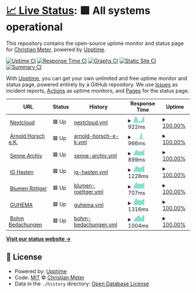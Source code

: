 # [📈 Live Status](https://status.meter.ninja): <!--live status--> **🟩 All systems operational**

This repository contains the open-source uptime monitor and status page for [Christian Meter](https://schnaq.com), powered by [Upptime](https://github.com/upptime/upptime).

[![Uptime CI](https://github.com/n2o/status/workflows/Uptime%20CI/badge.svg)](https://github.com/n2o/status/actions?query=workflow%3A%22Uptime+CI%22)
[![Response Time CI](https://github.com/n2o/status/workflows/Response%20Time%20CI/badge.svg)](https://github.com/n2o/status/actions?query=workflow%3A%22Response+Time+CI%22)
[![Graphs CI](https://github.com/n2o/status/workflows/Graphs%20CI/badge.svg)](https://github.com/n2o/status/actions?query=workflow%3A%22Graphs+CI%22)
[![Static Site CI](https://github.com/n2o/status/workflows/Static%20Site%20CI/badge.svg)](https://github.com/n2o/status/actions?query=workflow%3A%22Static+Site+CI%22)
[![Summary CI](https://github.com/n2o/status/workflows/Summary%20CI/badge.svg)](https://github.com/n2o/status/actions?query=workflow%3A%22Summary+CI%22)

With [Upptime](https://upptime.js.org), you can get your own unlimited and free uptime monitor and status page, powered entirely by a GitHub repository. We use [Issues](https://github.com/n2o/status/issues) as incident reports, [Actions](https://github.com/n2o/status/actions) as uptime monitors, and [Pages](https://status.meter.ninja) for the status page.

<!--start: status pages-->
<!-- This summary is generated by Upptime (https://github.com/upptime/upptime) -->
<!-- Do not edit this manually, your changes will be overwritten -->
<!-- prettier-ignore -->
| URL | Status | History | Response Time | Uptime |
| --- | ------ | ------- | ------------- | ------ |
| <img alt="" src="https://icons.duckduckgo.com/ip3/cloudy.cmeter.de.ico" height="13"> [Nextcloud](https://cloudy.cmeter.de) | 🟩 Up | [nextcloud.yml](https://github.com/n2o-bot/status/commits/HEAD/history/nextcloud.yml) | <details><summary><img alt="Response time graph" src="./graphs/nextcloud/response-time-week.png" height="20"> 922ms</summary><br><a href="https://status.meter.ninja/history/nextcloud"><img alt="Response time 9699" src="https://img.shields.io/endpoint?url=https%3A%2F%2Fraw.githubusercontent.com%2Fn2o-bot%2Fstatus%2FHEAD%2Fapi%2Fnextcloud%2Fresponse-time.json"></a><br><a href="https://status.meter.ninja/history/nextcloud"><img alt="24-hour response time 1259" src="https://img.shields.io/endpoint?url=https%3A%2F%2Fraw.githubusercontent.com%2Fn2o-bot%2Fstatus%2FHEAD%2Fapi%2Fnextcloud%2Fresponse-time-day.json"></a><br><a href="https://status.meter.ninja/history/nextcloud"><img alt="7-day response time 922" src="https://img.shields.io/endpoint?url=https%3A%2F%2Fraw.githubusercontent.com%2Fn2o-bot%2Fstatus%2FHEAD%2Fapi%2Fnextcloud%2Fresponse-time-week.json"></a><br><a href="https://status.meter.ninja/history/nextcloud"><img alt="30-day response time 898" src="https://img.shields.io/endpoint?url=https%3A%2F%2Fraw.githubusercontent.com%2Fn2o-bot%2Fstatus%2FHEAD%2Fapi%2Fnextcloud%2Fresponse-time-month.json"></a><br><a href="https://status.meter.ninja/history/nextcloud"><img alt="1-year response time 6730" src="https://img.shields.io/endpoint?url=https%3A%2F%2Fraw.githubusercontent.com%2Fn2o-bot%2Fstatus%2FHEAD%2Fapi%2Fnextcloud%2Fresponse-time-year.json"></a></details> | <details><summary><a href="https://status.meter.ninja/history/nextcloud">100.00%</a></summary><a href="https://status.meter.ninja/history/nextcloud"><img alt="All-time uptime 100.00%" src="https://img.shields.io/endpoint?url=https%3A%2F%2Fraw.githubusercontent.com%2Fn2o-bot%2Fstatus%2FHEAD%2Fapi%2Fnextcloud%2Fuptime.json"></a><br><a href="https://status.meter.ninja/history/nextcloud"><img alt="24-hour uptime 100.00%" src="https://img.shields.io/endpoint?url=https%3A%2F%2Fraw.githubusercontent.com%2Fn2o-bot%2Fstatus%2FHEAD%2Fapi%2Fnextcloud%2Fuptime-day.json"></a><br><a href="https://status.meter.ninja/history/nextcloud"><img alt="7-day uptime 100.00%" src="https://img.shields.io/endpoint?url=https%3A%2F%2Fraw.githubusercontent.com%2Fn2o-bot%2Fstatus%2FHEAD%2Fapi%2Fnextcloud%2Fuptime-week.json"></a><br><a href="https://status.meter.ninja/history/nextcloud"><img alt="30-day uptime 100.00%" src="https://img.shields.io/endpoint?url=https%3A%2F%2Fraw.githubusercontent.com%2Fn2o-bot%2Fstatus%2FHEAD%2Fapi%2Fnextcloud%2Fuptime-month.json"></a><br><a href="https://status.meter.ninja/history/nextcloud"><img alt="1-year uptime 100.00%" src="https://img.shields.io/endpoint?url=https%3A%2F%2Fraw.githubusercontent.com%2Fn2o-bot%2Fstatus%2FHEAD%2Fapi%2Fnextcloud%2Fuptime-year.json"></a></details>
| <img alt="" src="https://icons.duckduckgo.com/ip3/arnold-horsch.de.ico" height="13"> [Arnold Horsch e.K.](https://arnold-horsch.de) | 🟩 Up | [arnold-horsch-e-k.yml](https://github.com/n2o-bot/status/commits/HEAD/history/arnold-horsch-e-k.yml) | <details><summary><img alt="Response time graph" src="./graphs/arnold-horsch-e-k/response-time-week.png" height="20"> 966ms</summary><br><a href="https://status.meter.ninja/history/arnold-horsch-e-k"><img alt="Response time 692" src="https://img.shields.io/endpoint?url=https%3A%2F%2Fraw.githubusercontent.com%2Fn2o-bot%2Fstatus%2FHEAD%2Fapi%2Farnold-horsch-e-k%2Fresponse-time.json"></a><br><a href="https://status.meter.ninja/history/arnold-horsch-e-k"><img alt="24-hour response time 273" src="https://img.shields.io/endpoint?url=https%3A%2F%2Fraw.githubusercontent.com%2Fn2o-bot%2Fstatus%2FHEAD%2Fapi%2Farnold-horsch-e-k%2Fresponse-time-day.json"></a><br><a href="https://status.meter.ninja/history/arnold-horsch-e-k"><img alt="7-day response time 966" src="https://img.shields.io/endpoint?url=https%3A%2F%2Fraw.githubusercontent.com%2Fn2o-bot%2Fstatus%2FHEAD%2Fapi%2Farnold-horsch-e-k%2Fresponse-time-week.json"></a><br><a href="https://status.meter.ninja/history/arnold-horsch-e-k"><img alt="30-day response time 448" src="https://img.shields.io/endpoint?url=https%3A%2F%2Fraw.githubusercontent.com%2Fn2o-bot%2Fstatus%2FHEAD%2Fapi%2Farnold-horsch-e-k%2Fresponse-time-month.json"></a><br><a href="https://status.meter.ninja/history/arnold-horsch-e-k"><img alt="1-year response time 626" src="https://img.shields.io/endpoint?url=https%3A%2F%2Fraw.githubusercontent.com%2Fn2o-bot%2Fstatus%2FHEAD%2Fapi%2Farnold-horsch-e-k%2Fresponse-time-year.json"></a></details> | <details><summary><a href="https://status.meter.ninja/history/arnold-horsch-e-k">100.00%</a></summary><a href="https://status.meter.ninja/history/arnold-horsch-e-k"><img alt="All-time uptime 100.00%" src="https://img.shields.io/endpoint?url=https%3A%2F%2Fraw.githubusercontent.com%2Fn2o-bot%2Fstatus%2FHEAD%2Fapi%2Farnold-horsch-e-k%2Fuptime.json"></a><br><a href="https://status.meter.ninja/history/arnold-horsch-e-k"><img alt="24-hour uptime 100.00%" src="https://img.shields.io/endpoint?url=https%3A%2F%2Fraw.githubusercontent.com%2Fn2o-bot%2Fstatus%2FHEAD%2Fapi%2Farnold-horsch-e-k%2Fuptime-day.json"></a><br><a href="https://status.meter.ninja/history/arnold-horsch-e-k"><img alt="7-day uptime 100.00%" src="https://img.shields.io/endpoint?url=https%3A%2F%2Fraw.githubusercontent.com%2Fn2o-bot%2Fstatus%2FHEAD%2Fapi%2Farnold-horsch-e-k%2Fuptime-week.json"></a><br><a href="https://status.meter.ninja/history/arnold-horsch-e-k"><img alt="30-day uptime 100.00%" src="https://img.shields.io/endpoint?url=https%3A%2F%2Fraw.githubusercontent.com%2Fn2o-bot%2Fstatus%2FHEAD%2Fapi%2Farnold-horsch-e-k%2Fuptime-month.json"></a><br><a href="https://status.meter.ninja/history/arnold-horsch-e-k"><img alt="1-year uptime 100.00%" src="https://img.shields.io/endpoint?url=https%3A%2F%2Fraw.githubusercontent.com%2Fn2o-bot%2Fstatus%2FHEAD%2Fapi%2Farnold-horsch-e-k%2Fuptime-year.json"></a></details>
| <img alt="" src="https://icons.duckduckgo.com/ip3/sennearchiv.de.ico" height="13"> [Senne Archiv](https://sennearchiv.de) | 🟩 Up | [senne-archiv.yml](https://github.com/n2o-bot/status/commits/HEAD/history/senne-archiv.yml) | <details><summary><img alt="Response time graph" src="./graphs/senne-archiv/response-time-week.png" height="20"> 899ms</summary><br><a href="https://status.meter.ninja/history/senne-archiv"><img alt="Response time 867" src="https://img.shields.io/endpoint?url=https%3A%2F%2Fraw.githubusercontent.com%2Fn2o-bot%2Fstatus%2FHEAD%2Fapi%2Fsenne-archiv%2Fresponse-time.json"></a><br><a href="https://status.meter.ninja/history/senne-archiv"><img alt="24-hour response time 839" src="https://img.shields.io/endpoint?url=https%3A%2F%2Fraw.githubusercontent.com%2Fn2o-bot%2Fstatus%2FHEAD%2Fapi%2Fsenne-archiv%2Fresponse-time-day.json"></a><br><a href="https://status.meter.ninja/history/senne-archiv"><img alt="7-day response time 899" src="https://img.shields.io/endpoint?url=https%3A%2F%2Fraw.githubusercontent.com%2Fn2o-bot%2Fstatus%2FHEAD%2Fapi%2Fsenne-archiv%2Fresponse-time-week.json"></a><br><a href="https://status.meter.ninja/history/senne-archiv"><img alt="30-day response time 853" src="https://img.shields.io/endpoint?url=https%3A%2F%2Fraw.githubusercontent.com%2Fn2o-bot%2Fstatus%2FHEAD%2Fapi%2Fsenne-archiv%2Fresponse-time-month.json"></a><br><a href="https://status.meter.ninja/history/senne-archiv"><img alt="1-year response time 862" src="https://img.shields.io/endpoint?url=https%3A%2F%2Fraw.githubusercontent.com%2Fn2o-bot%2Fstatus%2FHEAD%2Fapi%2Fsenne-archiv%2Fresponse-time-year.json"></a></details> | <details><summary><a href="https://status.meter.ninja/history/senne-archiv">100.00%</a></summary><a href="https://status.meter.ninja/history/senne-archiv"><img alt="All-time uptime 100.00%" src="https://img.shields.io/endpoint?url=https%3A%2F%2Fraw.githubusercontent.com%2Fn2o-bot%2Fstatus%2FHEAD%2Fapi%2Fsenne-archiv%2Fuptime.json"></a><br><a href="https://status.meter.ninja/history/senne-archiv"><img alt="24-hour uptime 100.00%" src="https://img.shields.io/endpoint?url=https%3A%2F%2Fraw.githubusercontent.com%2Fn2o-bot%2Fstatus%2FHEAD%2Fapi%2Fsenne-archiv%2Fuptime-day.json"></a><br><a href="https://status.meter.ninja/history/senne-archiv"><img alt="7-day uptime 100.00%" src="https://img.shields.io/endpoint?url=https%3A%2F%2Fraw.githubusercontent.com%2Fn2o-bot%2Fstatus%2FHEAD%2Fapi%2Fsenne-archiv%2Fuptime-week.json"></a><br><a href="https://status.meter.ninja/history/senne-archiv"><img alt="30-day uptime 100.00%" src="https://img.shields.io/endpoint?url=https%3A%2F%2Fraw.githubusercontent.com%2Fn2o-bot%2Fstatus%2FHEAD%2Fapi%2Fsenne-archiv%2Fuptime-month.json"></a><br><a href="https://status.meter.ninja/history/senne-archiv"><img alt="1-year uptime 100.00%" src="https://img.shields.io/endpoint?url=https%3A%2F%2Fraw.githubusercontent.com%2Fn2o-bot%2Fstatus%2FHEAD%2Fapi%2Fsenne-archiv%2Fuptime-year.json"></a></details>
| <img alt="" src="https://icons.duckduckgo.com/ip3/ighasten.de.ico" height="13"> [IG Hasten](https://ighasten.de) | 🟩 Up | [ig-hasten.yml](https://github.com/n2o-bot/status/commits/HEAD/history/ig-hasten.yml) | <details><summary><img alt="Response time graph" src="./graphs/ig-hasten/response-time-week.png" height="20"> 1228ms</summary><br><a href="https://status.meter.ninja/history/ig-hasten"><img alt="Response time 1248" src="https://img.shields.io/endpoint?url=https%3A%2F%2Fraw.githubusercontent.com%2Fn2o-bot%2Fstatus%2FHEAD%2Fapi%2Fig-hasten%2Fresponse-time.json"></a><br><a href="https://status.meter.ninja/history/ig-hasten"><img alt="24-hour response time 1191" src="https://img.shields.io/endpoint?url=https%3A%2F%2Fraw.githubusercontent.com%2Fn2o-bot%2Fstatus%2FHEAD%2Fapi%2Fig-hasten%2Fresponse-time-day.json"></a><br><a href="https://status.meter.ninja/history/ig-hasten"><img alt="7-day response time 1228" src="https://img.shields.io/endpoint?url=https%3A%2F%2Fraw.githubusercontent.com%2Fn2o-bot%2Fstatus%2FHEAD%2Fapi%2Fig-hasten%2Fresponse-time-week.json"></a><br><a href="https://status.meter.ninja/history/ig-hasten"><img alt="30-day response time 1173" src="https://img.shields.io/endpoint?url=https%3A%2F%2Fraw.githubusercontent.com%2Fn2o-bot%2Fstatus%2FHEAD%2Fapi%2Fig-hasten%2Fresponse-time-month.json"></a><br><a href="https://status.meter.ninja/history/ig-hasten"><img alt="1-year response time 1280" src="https://img.shields.io/endpoint?url=https%3A%2F%2Fraw.githubusercontent.com%2Fn2o-bot%2Fstatus%2FHEAD%2Fapi%2Fig-hasten%2Fresponse-time-year.json"></a></details> | <details><summary><a href="https://status.meter.ninja/history/ig-hasten">100.00%</a></summary><a href="https://status.meter.ninja/history/ig-hasten"><img alt="All-time uptime 100.00%" src="https://img.shields.io/endpoint?url=https%3A%2F%2Fraw.githubusercontent.com%2Fn2o-bot%2Fstatus%2FHEAD%2Fapi%2Fig-hasten%2Fuptime.json"></a><br><a href="https://status.meter.ninja/history/ig-hasten"><img alt="24-hour uptime 100.00%" src="https://img.shields.io/endpoint?url=https%3A%2F%2Fraw.githubusercontent.com%2Fn2o-bot%2Fstatus%2FHEAD%2Fapi%2Fig-hasten%2Fuptime-day.json"></a><br><a href="https://status.meter.ninja/history/ig-hasten"><img alt="7-day uptime 100.00%" src="https://img.shields.io/endpoint?url=https%3A%2F%2Fraw.githubusercontent.com%2Fn2o-bot%2Fstatus%2FHEAD%2Fapi%2Fig-hasten%2Fuptime-week.json"></a><br><a href="https://status.meter.ninja/history/ig-hasten"><img alt="30-day uptime 100.00%" src="https://img.shields.io/endpoint?url=https%3A%2F%2Fraw.githubusercontent.com%2Fn2o-bot%2Fstatus%2FHEAD%2Fapi%2Fig-hasten%2Fuptime-month.json"></a><br><a href="https://status.meter.ninja/history/ig-hasten"><img alt="1-year uptime 100.00%" src="https://img.shields.io/endpoint?url=https%3A%2F%2Fraw.githubusercontent.com%2Fn2o-bot%2Fstatus%2FHEAD%2Fapi%2Fig-hasten%2Fuptime-year.json"></a></details>
| <img alt="" src="https://icons.duckduckgo.com/ip3/blumen-roettger.de.ico" height="13"> [Blumen Röttger](https://blumen-roettger.de) | 🟩 Up | [blumen-roettger.yml](https://github.com/n2o-bot/status/commits/HEAD/history/blumen-roettger.yml) | <details><summary><img alt="Response time graph" src="./graphs/blumen-roettger/response-time-week.png" height="20"> 707ms</summary><br><a href="https://status.meter.ninja/history/blumen-roettger"><img alt="Response time 773" src="https://img.shields.io/endpoint?url=https%3A%2F%2Fraw.githubusercontent.com%2Fn2o-bot%2Fstatus%2FHEAD%2Fapi%2Fblumen-roettger%2Fresponse-time.json"></a><br><a href="https://status.meter.ninja/history/blumen-roettger"><img alt="24-hour response time 648" src="https://img.shields.io/endpoint?url=https%3A%2F%2Fraw.githubusercontent.com%2Fn2o-bot%2Fstatus%2FHEAD%2Fapi%2Fblumen-roettger%2Fresponse-time-day.json"></a><br><a href="https://status.meter.ninja/history/blumen-roettger"><img alt="7-day response time 707" src="https://img.shields.io/endpoint?url=https%3A%2F%2Fraw.githubusercontent.com%2Fn2o-bot%2Fstatus%2FHEAD%2Fapi%2Fblumen-roettger%2Fresponse-time-week.json"></a><br><a href="https://status.meter.ninja/history/blumen-roettger"><img alt="30-day response time 725" src="https://img.shields.io/endpoint?url=https%3A%2F%2Fraw.githubusercontent.com%2Fn2o-bot%2Fstatus%2FHEAD%2Fapi%2Fblumen-roettger%2Fresponse-time-month.json"></a><br><a href="https://status.meter.ninja/history/blumen-roettger"><img alt="1-year response time 783" src="https://img.shields.io/endpoint?url=https%3A%2F%2Fraw.githubusercontent.com%2Fn2o-bot%2Fstatus%2FHEAD%2Fapi%2Fblumen-roettger%2Fresponse-time-year.json"></a></details> | <details><summary><a href="https://status.meter.ninja/history/blumen-roettger">100.00%</a></summary><a href="https://status.meter.ninja/history/blumen-roettger"><img alt="All-time uptime 100.00%" src="https://img.shields.io/endpoint?url=https%3A%2F%2Fraw.githubusercontent.com%2Fn2o-bot%2Fstatus%2FHEAD%2Fapi%2Fblumen-roettger%2Fuptime.json"></a><br><a href="https://status.meter.ninja/history/blumen-roettger"><img alt="24-hour uptime 100.00%" src="https://img.shields.io/endpoint?url=https%3A%2F%2Fraw.githubusercontent.com%2Fn2o-bot%2Fstatus%2FHEAD%2Fapi%2Fblumen-roettger%2Fuptime-day.json"></a><br><a href="https://status.meter.ninja/history/blumen-roettger"><img alt="7-day uptime 100.00%" src="https://img.shields.io/endpoint?url=https%3A%2F%2Fraw.githubusercontent.com%2Fn2o-bot%2Fstatus%2FHEAD%2Fapi%2Fblumen-roettger%2Fuptime-week.json"></a><br><a href="https://status.meter.ninja/history/blumen-roettger"><img alt="30-day uptime 100.00%" src="https://img.shields.io/endpoint?url=https%3A%2F%2Fraw.githubusercontent.com%2Fn2o-bot%2Fstatus%2FHEAD%2Fapi%2Fblumen-roettger%2Fuptime-month.json"></a><br><a href="https://status.meter.ninja/history/blumen-roettger"><img alt="1-year uptime 100.00%" src="https://img.shields.io/endpoint?url=https%3A%2F%2Fraw.githubusercontent.com%2Fn2o-bot%2Fstatus%2FHEAD%2Fapi%2Fblumen-roettger%2Fuptime-year.json"></a></details>
| <img alt="" src="https://icons.duckduckgo.com/ip3/guhema.de.ico" height="13"> [GUHEMA](http://guhema.de) | 🟩 Up | [guhema.yml](https://github.com/n2o-bot/status/commits/HEAD/history/guhema.yml) | <details><summary><img alt="Response time graph" src="./graphs/guhema/response-time-week.png" height="20"> 1316ms</summary><br><a href="https://status.meter.ninja/history/guhema"><img alt="Response time 1266" src="https://img.shields.io/endpoint?url=https%3A%2F%2Fraw.githubusercontent.com%2Fn2o-bot%2Fstatus%2FHEAD%2Fapi%2Fguhema%2Fresponse-time.json"></a><br><a href="https://status.meter.ninja/history/guhema"><img alt="24-hour response time 1230" src="https://img.shields.io/endpoint?url=https%3A%2F%2Fraw.githubusercontent.com%2Fn2o-bot%2Fstatus%2FHEAD%2Fapi%2Fguhema%2Fresponse-time-day.json"></a><br><a href="https://status.meter.ninja/history/guhema"><img alt="7-day response time 1316" src="https://img.shields.io/endpoint?url=https%3A%2F%2Fraw.githubusercontent.com%2Fn2o-bot%2Fstatus%2FHEAD%2Fapi%2Fguhema%2Fresponse-time-week.json"></a><br><a href="https://status.meter.ninja/history/guhema"><img alt="30-day response time 1272" src="https://img.shields.io/endpoint?url=https%3A%2F%2Fraw.githubusercontent.com%2Fn2o-bot%2Fstatus%2FHEAD%2Fapi%2Fguhema%2Fresponse-time-month.json"></a><br><a href="https://status.meter.ninja/history/guhema"><img alt="1-year response time 1254" src="https://img.shields.io/endpoint?url=https%3A%2F%2Fraw.githubusercontent.com%2Fn2o-bot%2Fstatus%2FHEAD%2Fapi%2Fguhema%2Fresponse-time-year.json"></a></details> | <details><summary><a href="https://status.meter.ninja/history/guhema">100.00%</a></summary><a href="https://status.meter.ninja/history/guhema"><img alt="All-time uptime 100.00%" src="https://img.shields.io/endpoint?url=https%3A%2F%2Fraw.githubusercontent.com%2Fn2o-bot%2Fstatus%2FHEAD%2Fapi%2Fguhema%2Fuptime.json"></a><br><a href="https://status.meter.ninja/history/guhema"><img alt="24-hour uptime 100.00%" src="https://img.shields.io/endpoint?url=https%3A%2F%2Fraw.githubusercontent.com%2Fn2o-bot%2Fstatus%2FHEAD%2Fapi%2Fguhema%2Fuptime-day.json"></a><br><a href="https://status.meter.ninja/history/guhema"><img alt="7-day uptime 100.00%" src="https://img.shields.io/endpoint?url=https%3A%2F%2Fraw.githubusercontent.com%2Fn2o-bot%2Fstatus%2FHEAD%2Fapi%2Fguhema%2Fuptime-week.json"></a><br><a href="https://status.meter.ninja/history/guhema"><img alt="30-day uptime 100.00%" src="https://img.shields.io/endpoint?url=https%3A%2F%2Fraw.githubusercontent.com%2Fn2o-bot%2Fstatus%2FHEAD%2Fapi%2Fguhema%2Fuptime-month.json"></a><br><a href="https://status.meter.ninja/history/guhema"><img alt="1-year uptime 100.00%" src="https://img.shields.io/endpoint?url=https%3A%2F%2Fraw.githubusercontent.com%2Fn2o-bot%2Fstatus%2FHEAD%2Fapi%2Fguhema%2Fuptime-year.json"></a></details>
| <img alt="" src="https://icons.duckduckgo.com/ip3/bohm-bedachungen.de.ico" height="13"> [Bohm Bedachungen](https://bohm-bedachungen.de) | 🟩 Up | [bohm-bedachungen.yml](https://github.com/n2o-bot/status/commits/HEAD/history/bohm-bedachungen.yml) | <details><summary><img alt="Response time graph" src="./graphs/bohm-bedachungen/response-time-week.png" height="20"> 1004ms</summary><br><a href="https://status.meter.ninja/history/bohm-bedachungen"><img alt="Response time 756" src="https://img.shields.io/endpoint?url=https%3A%2F%2Fraw.githubusercontent.com%2Fn2o-bot%2Fstatus%2FHEAD%2Fapi%2Fbohm-bedachungen%2Fresponse-time.json"></a><br><a href="https://status.meter.ninja/history/bohm-bedachungen"><img alt="24-hour response time 1313" src="https://img.shields.io/endpoint?url=https%3A%2F%2Fraw.githubusercontent.com%2Fn2o-bot%2Fstatus%2FHEAD%2Fapi%2Fbohm-bedachungen%2Fresponse-time-day.json"></a><br><a href="https://status.meter.ninja/history/bohm-bedachungen"><img alt="7-day response time 1004" src="https://img.shields.io/endpoint?url=https%3A%2F%2Fraw.githubusercontent.com%2Fn2o-bot%2Fstatus%2FHEAD%2Fapi%2Fbohm-bedachungen%2Fresponse-time-week.json"></a><br><a href="https://status.meter.ninja/history/bohm-bedachungen"><img alt="30-day response time 817" src="https://img.shields.io/endpoint?url=https%3A%2F%2Fraw.githubusercontent.com%2Fn2o-bot%2Fstatus%2FHEAD%2Fapi%2Fbohm-bedachungen%2Fresponse-time-month.json"></a><br><a href="https://status.meter.ninja/history/bohm-bedachungen"><img alt="1-year response time 767" src="https://img.shields.io/endpoint?url=https%3A%2F%2Fraw.githubusercontent.com%2Fn2o-bot%2Fstatus%2FHEAD%2Fapi%2Fbohm-bedachungen%2Fresponse-time-year.json"></a></details> | <details><summary><a href="https://status.meter.ninja/history/bohm-bedachungen">100.00%</a></summary><a href="https://status.meter.ninja/history/bohm-bedachungen"><img alt="All-time uptime 100.00%" src="https://img.shields.io/endpoint?url=https%3A%2F%2Fraw.githubusercontent.com%2Fn2o-bot%2Fstatus%2FHEAD%2Fapi%2Fbohm-bedachungen%2Fuptime.json"></a><br><a href="https://status.meter.ninja/history/bohm-bedachungen"><img alt="24-hour uptime 100.00%" src="https://img.shields.io/endpoint?url=https%3A%2F%2Fraw.githubusercontent.com%2Fn2o-bot%2Fstatus%2FHEAD%2Fapi%2Fbohm-bedachungen%2Fuptime-day.json"></a><br><a href="https://status.meter.ninja/history/bohm-bedachungen"><img alt="7-day uptime 100.00%" src="https://img.shields.io/endpoint?url=https%3A%2F%2Fraw.githubusercontent.com%2Fn2o-bot%2Fstatus%2FHEAD%2Fapi%2Fbohm-bedachungen%2Fuptime-week.json"></a><br><a href="https://status.meter.ninja/history/bohm-bedachungen"><img alt="30-day uptime 100.00%" src="https://img.shields.io/endpoint?url=https%3A%2F%2Fraw.githubusercontent.com%2Fn2o-bot%2Fstatus%2FHEAD%2Fapi%2Fbohm-bedachungen%2Fuptime-month.json"></a><br><a href="https://status.meter.ninja/history/bohm-bedachungen"><img alt="1-year uptime 100.00%" src="https://img.shields.io/endpoint?url=https%3A%2F%2Fraw.githubusercontent.com%2Fn2o-bot%2Fstatus%2FHEAD%2Fapi%2Fbohm-bedachungen%2Fuptime-year.json"></a></details>

<!--end: status pages-->

[**Visit our status website →**](https://status.meter.ninja)

## 📄 License

- Powered by: [Upptime](https://github.com/upptime/upptime)
- Code: [MIT](./LICENSE) © [Christian Meter](https://schnaq.com)
- Data in the `./history` directory: [Open Database License](https://opendatacommons.org/licenses/odbl/1-0/)
